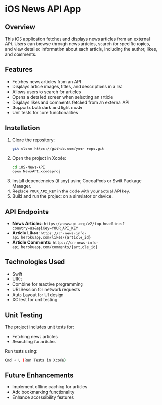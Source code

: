 # iOS News API App

## Overview
This iOS application fetches and displays news articles from an external API. Users can browse through news articles, search for specific topics, and view detailed information about each article, including the author, likes, and comments.

## Features
- Fetches news articles from an API
- Displays article images, titles, and descriptions in a list
- Allows users to search for articles
- Opens a detailed screen when selecting an article
- Displays likes and comments fetched from an external API
- Supports both dark and light mode
- Unit tests for core functionalities

## Installation
1. Clone the repository:
   ```sh
   git clone https://github.com/your-repo.git
   ```
2. Open the project in Xcode:
   ```sh
   cd iOS-News-API
   open NewsAPI.xcodeproj
   ```
3. Install dependencies (if any) using CocoaPods or Swift Package Manager.
4. Replace `YOUR_API_KEY` in the code with your actual API key.
5. Build and run the project on a simulator or device.

## API Endpoints
- **News Articles:** `https://newsapi.org/v2/top-headlines?country=us&apiKey=YOUR_API_KEY`
- **Article Likes:** `https://cn-news-info-api.herokuapp.com/likes/{article_id}`
- **Article Comments:** `https://cn-news-info-api.herokuapp.com/comments/{article_id}`

## Technologies Used
- Swift
- UIKit
- Combine for reactive programming
- URLSession for network requests
- Auto Layout for UI design
- XCTest for unit testing

## Unit Testing
The project includes unit tests for:
- Fetching news articles
- Searching for articles

Run tests using:
```sh
Cmd + U (Run Tests in Xcode)
```

## Future Enhancements
- Implement offline caching for articles
- Add bookmarking functionality
- Enhance accessibility features


